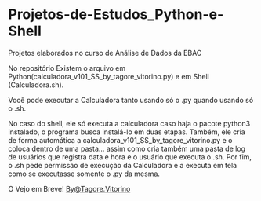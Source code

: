 # Projetos-de-Estudos_Python-e-Shell
 Projetos elaborados no curso de Análise de Dados da EBAC

No repositório Existem o arquivo em Python(calculadora_v101_SS_by_tagore_vitorino.py)
e em Shell (Calculadora.sh).

Você pode executar a Calculadora tanto usando só o .py quando usando só o .sh.

No caso do shell, ele só executa a calculadora caso haja o pacote python3 instalado, o programa busca instalá-lo em duas etapas.
Também, ele cria de forma automática a calculadora_v101_SS_by_tagore_vitorino.py e o coloca dentro de uma pasta... assim como cria também uma pasta de log de usuários que registra data e hora e o usuário que executa o .sh. Por fim, o .sh pede permissão de execução da Calculadora e a executa em tela como se executasse somente o .py da mesma.

O Vejo em Breve! By@Tagore.Vitorino
